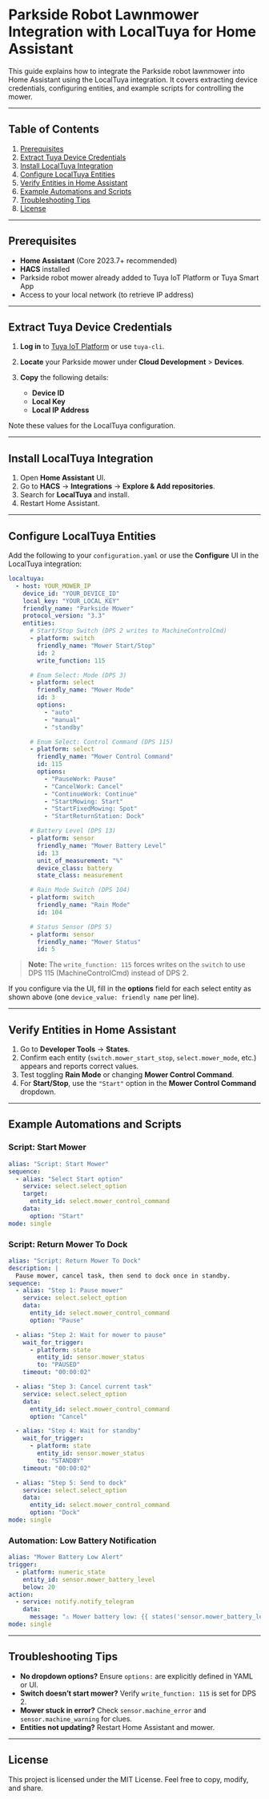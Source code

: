 # Parkside Robot Lawnmower Integration with LocalTuya for Home Assistant

This guide explains how to integrate the Parkside robot lawnmower into Home Assistant using the LocalTuya integration. It covers extracting device credentials, configuring entities, and example scripts for controlling the mower.

---

## Table of Contents

1. [Prerequisites](#prerequisites)
2. [Extract Tuya Device Credentials](#extract-tuya-device-credentials)
3. [Install LocalTuya Integration](#install-localtuya-integration)
4. [Configure LocalTuya Entities](#configure-localtuya-entities)
5. [Verify Entities in Home Assistant](#verify-entities-in-home-assistant)
6. [Example Automations and Scripts](#example-automations-and-scripts)
7. [Troubleshooting Tips](#troubleshooting-tips)
8. [License](#license)

---

## Prerequisites

* **Home Assistant** (Core 2023.7+ recommended)
* **HACS** installed
* Parkside robot mower already added to Tuya IoT Platform or Tuya Smart App
* Access to your local network (to retrieve IP address)

---

## Extract Tuya Device Credentials

1. **Log in** to [Tuya IoT Platform](https://iot.tuya.com) or use `tuya-cli`.
2. **Locate** your Parkside mower under **Cloud Development** > **Devices**.
3. **Copy** the following details:

   * **Device ID**
   * **Local Key**
   * **Local IP Address**

Note these values for the LocalTuya configuration.

---

## Install LocalTuya Integration

1. Open **Home Assistant** UI.
2. Go to **HACS** → **Integrations** → **Explore & Add repositories**.
3. Search for **LocalTuya** and install.
4. Restart Home Assistant.

---

## Configure LocalTuya Entities

Add the following to your `configuration.yaml` or use the **Configure** UI in the LocalTuya integration:

```yaml
localtuya:
  - host: YOUR_MOWER_IP
    device_id: "YOUR_DEVICE_ID"
    local_key: "YOUR_LOCAL_KEY"
    friendly_name: "Parkside Mower"
    protocol_version: "3.3"
    entities:
      # Start/Stop Switch (DPS 2 writes to MachineControlCmd)
      - platform: switch
        friendly_name: "Mower Start/Stop"
        id: 2
        write_function: 115

      # Enum Select: Mode (DPS 3)
      - platform: select
        friendly_name: "Mower Mode"
        id: 3
        options:
          - "auto"
          - "manual"
          - "standby"

      # Enum Select: Control Command (DPS 115)
      - platform: select
        friendly_name: "Mower Control Command"
        id: 115
        options:
          - "PauseWork: Pause"
          - "CancelWork: Cancel"
          - "ContinueWork: Continue"
          - "StartMowing: Start"
          - "StartFixedMowing: Spot"
          - "StartReturnStation: Dock"

      # Battery Level (DPS 13)
      - platform: sensor
        friendly_name: "Mower Battery Level"
        id: 13
        unit_of_measurement: "%"
        device_class: battery
        state_class: measurement

      # Rain Mode Switch (DPS 104)
      - platform: switch
        friendly_name: "Rain Mode"
        id: 104

      # Status Sensor (DPS 5)
      - platform: sensor
        friendly_name: "Mower Status"
        id: 5
```

> **Note:** The `write_function: 115` forces writes on the `switch` to use DPS 115 (MachineControlCmd) instead of DPS 2.

If you configure via the UI, fill in the **options** field for each select entity as shown above (one `device_value: friendly name` per line).

---

## Verify Entities in Home Assistant

1. Go to **Developer Tools** → **States**.
2. Confirm each entity (`switch.mower_start_stop`, `select.mower_mode`, etc.) appears and reports correct values.
3. Test toggling **Rain Mode** or changing **Mower Control Command**.
4. For **Start/Stop**, use the `"Start"` option in the **Mower Control Command** dropdown.

---

## Example Automations and Scripts

### Script: Start Mower

```yaml
alias: "Script: Start Mower"
sequence:
  - alias: "Select Start option"
    service: select.select_option
    target:
      entity_id: select.mower_control_command
    data:
      option: "Start"
mode: single
```

### Script: Return Mower To Dock

```yaml
alias: "Script: Return Mower To Dock"
description: |
  Pause mower, cancel task, then send to dock once in standby.
sequence:
  - alias: "Step 1: Pause mower"
    service: select.select_option
    data:
      entity_id: select.mower_control_command
      option: "Pause"

  - alias: "Step 2: Wait for mower to pause"
    wait_for_trigger:
      - platform: state
        entity_id: sensor.mower_status
        to: "PAUSED"
    timeout: "00:00:02"

  - alias: "Step 3: Cancel current task"
    service: select.select_option
    data:
      entity_id: select.mower_control_command
      option: "Cancel"

  - alias: "Step 4: Wait for standby"
    wait_for_trigger:
      - platform: state
        entity_id: sensor.mower_status
        to: "STANDBY"
    timeout: "00:00:02"

  - alias: "Step 5: Send to dock"
    service: select.select_option
    data:
      entity_id: select.mower_control_command
      option: "Dock"
mode: single
```

### Automation: Low Battery Notification

```yaml
alias: "Mower Battery Low Alert"
trigger:
  - platform: numeric_state
    entity_id: sensor.mower_battery_level
    below: 20
action:
  - service: notify.notify_telegram
    data:
      message: "⚠️ Mower battery low: {{ states('sensor.mower_battery_level') }}%."
mode: single
```

---

## Troubleshooting Tips

* **No dropdown options?** Ensure `options:` are explicitly defined in YAML or UI.
* **Switch doesn’t start mower?** Verify `write_function: 115` is set for DPS 2.
* **Mower stuck in error?** Check `sensor.machine_error` and `sensor.machine_warning` for clues.
* **Entities not updating?** Restart Home Assistant and mower.

---

## License

This project is licensed under the MIT License. Feel free to copy, modify, and share.
